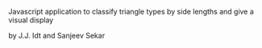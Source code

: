 Javascript application to classify triangle types by side lengths and give a visual display

by J.J. Idt and Sanjeev Sekar
